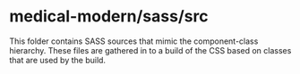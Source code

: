 # medical-modern/sass/src

This folder contains SASS sources that mimic the component-class hierarchy. These files
are gathered in to a build of the CSS based on classes that are used by the build.
